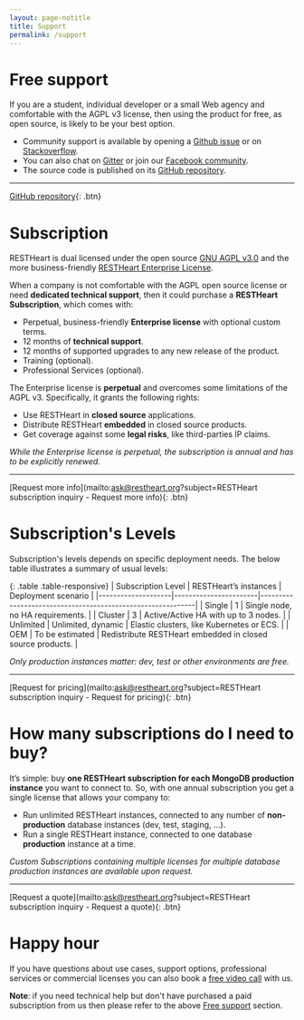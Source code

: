 ```yaml
---
layout: page-notitle
title: Support
permalink: /support
---
```


# Free support

If you are a student, individual developer or a small Web agency and comfortable with the AGPL v3 license, then using the product for free, as open source, is likely to be your best option.

-   Community support is available by opening a [Github issue](https://github.com/SoftInstigate/restheart/issues) or on [Stackoverflow](https://stackoverflow.com/questions/tagged/restheart).
-   You can also chat on [Gitter](https://gitter.im/SoftInstigate/restheart) or join our [Facebook community](http://facebook.com/restheart.org/).
-   The source code is published on its [GitHub repository](https://github.com/softInstigate/restheart/).

---

[GitHub repository](https://github.com/softInstigate/restheart/){: .btn}

# Subscription

RESTHeart is dual licensed under the open source [GNU AGPL v3.0](https://www.gnu.org/licenses/agpl-3.0.en.html) and the more business-friendly [RESTHeart Enterprise License](https://github.com/SoftInstigate/restheart/blob/master/COMM-LICENSE.txt).

When a company is not comfortable with the AGPL open source license or need **dedicated technical support**, then it could purchase a **RESTHeart Subscription**, which comes with:

-   Perpetual, business-friendly **Enterprise license** with optional custom terms.
-   12 months of **technical support**.
-   12 months of supported upgrades to any new release of the product.
-   Training (optional).
-   Professional Services (optional).

The Enterprise license is **perpetual** and overcomes some limitations of the AGPL v3. Specifically, it grants the following rights:

-   Use RESTHeart in **closed source** applications.
-   Distribute RESTHeart **embedded** in closed source products.
-   Get coverage against some **legal risks**, like third-parties IP claims.

_While the Enterprise license is perpetual, the subscription is annual and has to be explicitly renewed._

---

[Request more info](mailto:ask@restheart.org?subject=RESTHeart subscription inquiry - Request more info){: .btn}

# Subscription's Levels

Subscription's levels depends on specific deployment needs. The below table illustrates a summary of usual levels:

{: .table .table-responsive}
| Subscription Level | RESTHeart’s instances | Deployment scenario |
|--------------------|-----------------------|------------------------------------------------------------|
| Single | 1 | Single node, no HA requirements. |
| Cluster | 3 | Active/Active HA with up to 3 nodes. |
| Unlimited | Unlimited, dynamic | Elastic clusters, like Kubernetes or ECS. |
| OEM | To be estimated | Redistribute RESTHeart embedded in closed source products. |

_Only production instances matter: dev, test or other environments are free._

---

[Request for pricing](mailto:ask@restheart.org?subject=RESTHeart subscription inquiry - Request for pricing){: .btn}

# How many subscriptions do I need to buy?

It’s simple: buy **one RESTHeart subscription for each MongoDB production instance** you want to connect to.
So, with one annual subscription you get a single license that allows your company to:

-   Run unlimited RESTHeart instances, connected to any number of **non-production** database instances (dev, test, staging, ...).
-   Run a single RESTHeart instance, connected to one database **production** instance at a time.

_Custom Subscriptions containing multiple licenses for multiple database production instances are available upon request._

---

[Request a quote](mailto:ask@restheart.org?subject=RESTHeart subscription inquiry - Request a quote){: .btn}

# Happy hour

If you have questions about use cases, support options, professional services or commercial licenses you can also book a [free video call](https://calendly.com/restheart/restheart-free-chat) with us.

__Note__: if you need technical help but don't have purchased a paid subscription from us then please refer to the above [Free support](#free-support) section.

